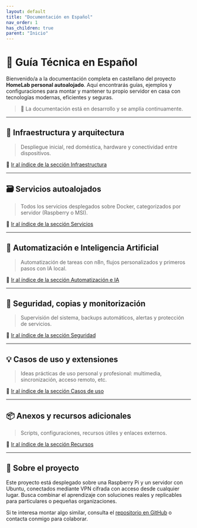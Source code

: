 ```yaml
---
layout: default
title: "Documentación en Español"
nav_order: 1
has_children: true
parent: "Inicio"
---
```


# 📘 Guía Técnica en Español

Bienvenido/a a la documentación completa en castellano del proyecto **HomeLab personal autoalojado**. Aquí encontrarás guías, ejemplos y configuraciones para montar y mantener tu propio servidor en casa con tecnologías modernas, eficientes y seguras.

> 🚧 La documentación está en desarrollo y se amplía continuamente.

---

## 🧱 Infraestructura y arquitectura

> Despliegue inicial, red doméstica, hardware y conectividad entre dispositivos.

🔗 [Ir al índice de la sección Infraestructura](infraestructura/index.md)

---

## 🗃️ Servicios autoalojados

> Todos los servicios desplegados sobre Docker, categorizados por servidor (Raspberry o MSI).

🔗 [Ir al índice de la sección Servicios](servicios/index.md)

---

## 🤖 Automatización e Inteligencia Artificial

> Automatización de tareas con n8n, flujos personalizados y primeros pasos con IA local.

🔗 [Ir al índice de la sección Automatización e IA](automatizacion/index.md)

---

## 🔐 Seguridad, copias y monitorización

> Supervisión del sistema, backups automáticos, alertas y protección de servicios.

🔗 [Ir al índice de la sección Seguridad](seguridad/index.md)

---

## 💡 Casos de uso y extensiones

> Ideas prácticas de uso personal y profesional: multimedia, sincronización, acceso remoto, etc.

🔗 [Ir al índice de la sección Casos de uso](casos/index.md)

---

## 📦 Anexos y recursos adicionales

> Scripts, configuraciones, recursos útiles y enlaces externos.

🔗 [Ir al índice de la sección Recursos](recursos/index.md)

---

## 📌 Sobre el proyecto

Este proyecto está desplegado sobre una Raspberry Pi y un servidor con Ubuntu, conectados mediante VPN cifrada con acceso desde cualquier lugar. Busca combinar el aprendizaje con soluciones reales y replicables para particulares o pequeñas organizaciones.

Si te interesa montar algo similar, consulta el [repositorio en GitHub](https://github.com/angelmrdev/selfhosted-homeserver-documentation) o contacta conmigo para colaborar.
